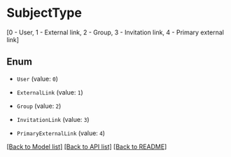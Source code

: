 # SubjectType

[0 - User, 1 - External link, 2 - Group, 3 - Invitation link, 4 - Primary external link]

## Enum

* `User` (value: `0`)

* `ExternalLink` (value: `1`)

* `Group` (value: `2`)

* `InvitationLink` (value: `3`)

* `PrimaryExternalLink` (value: `4`)

[[Back to Model list]](../README.md#documentation-for-models) [[Back to API list]](../README.md#documentation-for-api-endpoints) [[Back to README]](../README.md)
